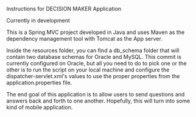 Instructions for DECISION MAKER Application

Currently in development


This is a Spring MVC project developed in Java and uses Maven as the dependency management tool with Tomcat as the App server.

Inside the resources folder, you can find a db_schema folder that will contain two database schemas for Oracle and MySQL. This commit is currently configured on Oracle, but all you need to do to pick one or the other is to run the script on your local machine and configure the dispatcher-servlet.xml's values to use the proper properties from the application.properties file.  

The end goal of this application is to allow users to send questions and answers back and forth to one another. Hopefully, this will turn into some kind of mobile application. 